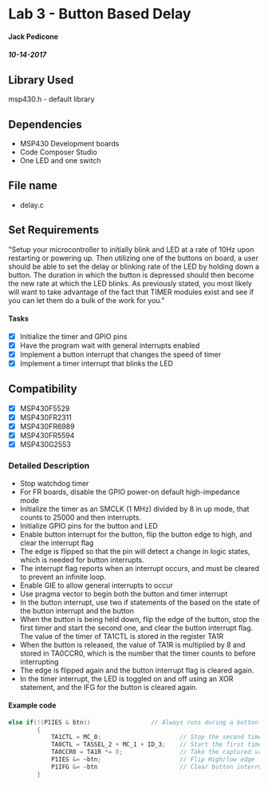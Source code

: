# Lab 3 - Button Based Delay
#### Jack Pedicone
##### 10-14-2017

## Library Used
msp430.h - default library

## Dependencies
* MSP430 Development boards
* Code Composer Studio
* One LED and one switch

## File name
* delay.c

## Set Requirements
"Setup your microcontroller to initially blink and LED at a rate of 10Hz upon restarting or powering up. Then utilizing one of the buttons on board, a user should be able to set the delay or blinking rate of the LED by holding down a button. The duration in which the button is depressed should then become the new rate at which the LED blinks. As previously stated, you most likely will want to take advantage of the fact that TIMER modules exist and see if you can let them do a bulk of the work for you."

#### Tasks
* [x] Initialize the timer and GPIO pins
* [x] Have the program wait with general interrupts enabled
* [x] Implement a button interrupt that changes the speed of timer
* [x] Implement a timer interrupt that blinks the LED

## Compatibility
* [x] MSP430F5529
* [x] MSP430FR2311
* [x] MSP430FR6989
* [x] MSP430FR5594
* [x] MSP430G2553

### Detailed Description

* Stop watchdog timer
* For FR boards, disable the GPIO power-on default high-impedance mode
* Initialize the timer as an SMCLK (1 MHz) divided by 8 in up mode, that counts to 25000 and then interrupts.
* Initialize GPIO pins for the button and LED
* Enable button interrupt for the button, flip the button edge to high, and clear the interrupt flag
* The edge is flipped so that the pin will detect a change in logic states, which is needed for button interrupts.
* The interrupt flag reports when an interrupt occurs, and must be cleared to prevent an infinite loop.
* Enable GIE to allow general interrupts to occur
* Use pragma vector to begin both the button and timer interrupt
* In the button interrupt, use two if statements of the based on the state of the button interrupt and the button 
* When the button is being held down, flip the edge of the button, stop the first timer and start the second one, and clear the button interrupt flag. The value of the timer of TA1CTL is stored in the register TA1R 
* When the button is released, the value of TA1R is multiplied by 8 and stored in TA0CCR0, which is the number that the timer counts to before interrupting
* The edge is flipped again and the button interrupt flag is cleared again.
* In the timer interrupt, the LED is toggled on and off using an XOR statement, and the IFG for the button is cleared again.

#### Example code

```C
else if(!(P1IES & btn))					// Always runs during a button interrupt
        {
            TA1CTL = MC_0;						// Stop the second timer
            TA0CTL = TASSEL_2 + MC_1 + ID_3;	// Start the first timer as SMCLK divided by 8, in up mode
            TA0CCR0 = TA1R *= 8;				// Take the captured value of the first timer and multiply it by eight
            P1IES &= ~btn;						// Flip High/low edge
            P1IFG &= ~btn						// Clear button interrupt flag
        }  
```

